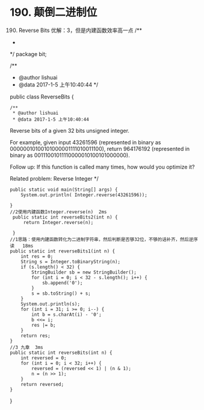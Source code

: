 # 190. 颠倒二进制位

[](https://leetcode-cn.com/problems/reverse-bits/)

190. Reverse Bits
优解：3，但是内建函数效率高一点
/**
 *
 */
package bit;

/**
 * @author lishuai
 * @data 2017-1-5 上午10:40:44
 */

public class ReverseBits {

    /**
     * @author lishuai
     * @data 2017-1-5 上午10:40:44
Reverse bits of a given 32 bits unsigned integer.

For example, given input 43261596 (represented in binary as 00000010100101000001111010011100),
return 964176192 (represented in binary as 00111001011110000010100101000000).

Follow up:
If this function is called many times, how would you optimize it?

Related problem: Reverse Integer
     */

    public static void main(String[] args) {
        System.out.println( Integer.reverse(43261596));

    }
    //2使用内建函数Integer.reverse(n)  2ms
     public static int reverseBits2(int n) {       
         return Integer.reverse(n);

     }
    //1思路：使用内建函数转化为二进制字符串，然后判断是否够32位，不够的话补齐，然后逆序读   18ms
    public static int reverseBits1(int n) {
        int res = 0;
        String s = Integer.toBinaryString(n);
        if (s.length() < 32) {
            StringBuilder sb = new StringBuilder();
            for (int i = 0; i < 32 - s.length(); i++) {
                sb.append('0');
            }
            s = sb.toString() + s;
        }
        System.out.println(s);
        for (int i = 31; i >= 0; i--) {
            int b = s.charAt(i) - '0';
            b <<= i;
            res |= b;           
        }
        return res;
    }
    //3 九章  3ms
    public static int reverseBits(int n) {
        int reversed = 0;
        for (int i = 0; i < 32; i++) {
            reversed = (reversed << 1) | (n & 1);
            n = (n >> 1);
        }
        return reversed;
    }
}

